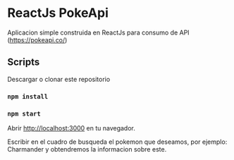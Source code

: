 # ReactJs PokeApi

Aplicacion simple construida en ReactJs para consumo de API (https://pokeapi.co/)

## Scripts

Descargar o clonar este repositorio

### `npm install`

### `npm start`

Abrir [http://localhost:3000](http://localhost:3000) en tu navegador.

Escribir en el cuadro de busqueda el pokemon que deseamos, por ejemplo: Charmander y obtendremos la informacion sobre este.
